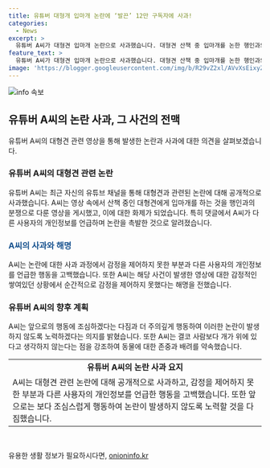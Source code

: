 ```yaml
---
title: 유튜버 대형개 입마개 논란에 ‘발끈’ 12만 구독자에 사과!
categories:
  - News
excerpt: >
  유튜버 A씨가 대형견 입마개 논란으로 사과했습니다. 대형견 산책 중 입마개를 논한 행인과의 분쟁을 영상으로 올리고 댓글 논란을 일으켰는데, 사과에서 A씨는 감정을 다스리지 못한 행동을 반성하며 SNS 영향력과 개인적 실수를 인정했습니다. 해당 사태로 피해를 입은 B씨는 SNS를 폐쇄했고, A씨는 일반인과 다르게 자제된 행동을 해야 한다고 말했습니다. A씨는 또 개에 대한 존경을 강조하며 사과했습니다.
feature_text: >
  유튜버 A씨가 대형견 입마개 논란으로 사과했습니다. 대형견 산책 중 입마개를 논한 행인과의 분쟁을 영상으로 올리고 댓글 논란을 일으켰는데, 사과에서 A씨는 감정을 다스리지 못한 행동을 반성하며 SNS 영향력과 개인적 실수를 인정했습니다. 해당 사태로 피해를 입은 B씨는 SNS를 폐쇄했고, A씨는 일반인과 다르게 자제된 행동을 해야 한다고 말했습니다. A씨는 또 개에 대한 존경을 강조하며 사과했습니다.
image: 'https://blogger.googleusercontent.com/img/b/R29vZ2xl/AVvXsEixyZcFfHzMRdzZMjFBmAUKJYCLCGyLL1o632UiGVXcaFdKo_bkvkuCioo0uUKlGfBVcT3P84aROyZIXSBEx3Aw5nCQ3pTgDom1WDC4m8eifvWiAmWEEVb4x6G_l8C0QH225ldMjyaFvpxGEBGNO37VmDTDMHGhJPq73UglMfDca1-0aw/s1600/blogspot.png'
---
```


<p><img src="https://blogger.googleusercontent.com/img/b/R29vZ2xl/AVvXsEixyZcFfHzMRdzZMjFBmAUKJYCLCGyLL1o632UiGVXcaFdKo_bkvkuCioo0uUKlGfBVcT3P84aROyZIXSBEx3Aw5nCQ3pTgDom1WDC4m8eifvWiAmWEEVb4x6G_l8C0QH225ldMjyaFvpxGEBGNO37VmDTDMHGhJPq73UglMfDca1-0aw/s1600/blogspot.png" alt="info 속보" /></p>

<h2 data-ke-size="size26">유튜버 A씨의 논란 사과, 그 사건의 전맥</h2>

<p data-ke-size="size16">유튜버 A씨의 대형견 관련 영상을 통해 발생한 논란과 사과에 대한 의견을 살펴보겠습니다.</p>

<h3>유튜버 A씨의 대형견 관련 논란</h3>

<p data-ke-size="size16">유튜버 A씨는 최근 자신의 유튜브 채널을 통해 대형견과 관련된 논란에 대해 공개적으로 사과했습니다. A씨는 영상 속에서 산책 중인 대형견에게 입마개를 하는 것을 행인과의 분쟁으로 다룬 영상을 게시했고, 이에 대한 화제가 되었습니다. 특히 댓글에서 A씨가 다른 사용자의 개인정보를 언급하며 논란을 촉발한 것으로 알려졌습니다.</p>

<h3><b><span style="color: #1a5490;">A씨의 사과와 해명</span></b></h3>

<p data-ke-size="size16">A씨는 논란에 대한 사과 과정에서 감정을 제어하지 못한 부분과 다른 사용자의 개인정보를 언급한 행동을 고백했습니다. 또한 A씨는 해당 사건이 발생한 영상에 대한 감정적인 쌓여있던 상황에서 순간적으로 감정을 제어하지 못했다는 해명을 전했습니다.</p>

<h3>유튜버 A씨의 향후 계획</h3>

<p data-ke-size="size16">A씨는 앞으로의 행동에 조심하겠다는 다짐과 더 주의깊게 행동하여 이러한 논란이 발생하지 않도록 노력하겠다는 의지를 밝혔습니다. 또한 A씨는 결코 사람보다 개가 위에 있다고 생각하지 않는다는 점을 강조하여 동물에 대한 존중과 배려를 약속했습니다.</p>

<table>
  <tr>
    <td style="text-align: center; height: 17px;"><b>유튜버 A씨의 논란 사과 요지</b></td>
  </tr>
  <tr>
    <td>A씨는 대형견 관련 논란에 대해 공개적으로 사과하고, 감정을 제어하지 못한 부분과 다른 사용자의 개인정보를 언급한 행동을 고백했습니다. 또한 앞으로는 보다 조심스럽게 행동하여 논란이 발생하지 않도록 노력할 것을 다짐했습니다.</td>
  </tr>
</table>

<p data-ke-size="size16">&nbsp;</p>
유용한 생활 정보가 필요하시다면, <a href="https://onioninfo.kr" rel="dofollow">onioninfo.kr</a>


